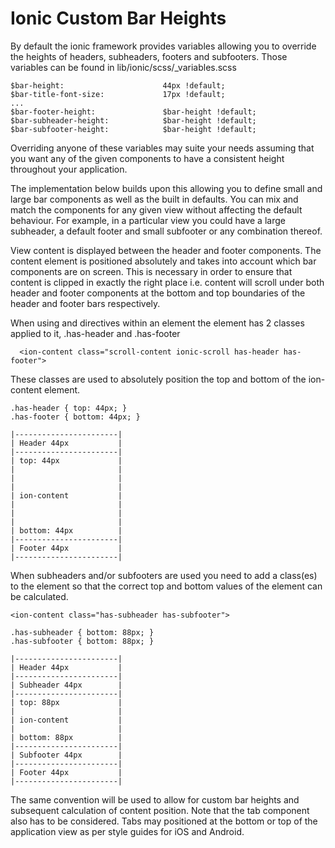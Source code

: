 # Ionic Custom Bar Heights

 By default the ionic framework provides variables allowing you to override the heights of headers, subheaders,
 footers and subfooters. Those variables can be found in lib/ionic/scss/_variables.scss

    $bar-height:                      44px !default;
    $bar-title-font-size:             17px !default;
    ...
    $bar-footer-height:               $bar-height !default;
    $bar-subheader-height:            $bar-height !default;
    $bar-subfooter-height:            $bar-height !default;

 Overriding anyone of these variables may suite your needs assuming that you want any of the given components to
 have a consistent height throughout your application.

 The implementation below builds upon this allowing you to define small and large bar components as well as the built
 in defaults. You can mix and match the components for any given view without affecting the default behaviour. For
 example, in a particular view you could have a large subheader, a default footer and small subfooter or any
 combination thereof.

 View content is displayed between the header and footer components. The content element is positioned absolutely
 and takes into account which bar components are on screen. This is necessary in order to ensure that content
 is clipped in exactly the right place i.e. content will scroll under both header and footer components at the bottom
 and top boundaries of the header and footer bars respectively.

 When using <ion-header-bar> and <ion-footer-bar> directives within an <ion-view> element the <ion-content> element
 has 2 classes applied to it, .has-header and .has-footer

      <ion-content class="scroll-content ionic-scroll has-header has-footer">

 These classes are used to absolutely position the top and bottom of the ion-content element.

    .has-header { top: 44px; }
    .has-footer { bottom: 44px; }
    
    |-----------------------|
    | Header 44px           |
    |-----------------------|
    | top: 44px             |
    |                       |
    |                       |
    |                       |
    | ion-content           |
    |                       |
    |                       |
    |                       |
    | bottom: 44px          |
    |-----------------------|
    | Footer 44px           |
    |-----------------------|

 When subheaders and/or subfooters are used you need to add a class(es) to the <ion-content> element so that the
 correct top and bottom values of the element can be calculated.

    <ion-content class="has-subheader has-subfooter">
    
    .has-subheader { bottom: 88px; }
    .has-subfooter { bottom: 88px; }
    
    |-----------------------|
    | Header 44px           |
    |-----------------------|
    | Subheader 44px        |
    |-----------------------|
    | top: 88px             |
    |                       |
    | ion-content           |
    |                       |
    | bottom: 88px          |
    |-----------------------|
    | Subfooter 44px        |
    |-----------------------|
    | Footer 44px           |
    |-----------------------|

 The same convention will be used to allow for custom bar heights and subsequent calculation of content position.
 Note that the tab component also has to be considered. Tabs may positioned at the bottom or top of the application
 view as per style guides for iOS and Android.
 